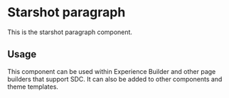 
# Starshot paragraph

This is the starshot paragraph component.

## Usage

This component can be used within Experience Builder and other page builders
that support SDC. It can also be added to other components and theme templates.
